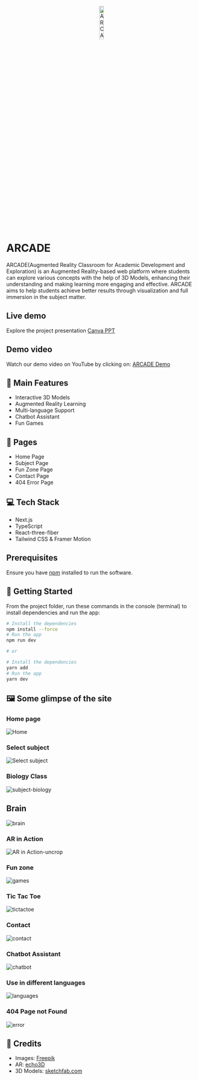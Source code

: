 <p align="center"><img src="https://clipart-library.com/images_k/education-transparent-background/education-transparent-background-21.png" alt="ARCADE logo" width="15%" background="transparent"/></p>

# ARCADE

ARCADE(Augmented Reality Classroom for Academic Development and Exploration) is an Augmented Reality-based web platform where students can explore various concepts with the help of 3D Models, enhancing their understanding and making learning more engaging and effective. ARCADE aims to help students achieve better results through visualization and full immersion in the subject matter.

## Live demo

<!-- The site is deployed through Vercel, and you can experience it [here](http://ARCADE.vercel.app).  -->
Explore the project presentation [Canva PPT](https://www.canva.com/design/DAF7tVV_I5A/7fU01-kYikTy4cSg3EpNqQ/edit?utm_content=DAF7tVV_I5A&utm_campaign=designshare&utm_medium=link2&utm_source=sharebutton)

## Demo video

Watch our demo video on YouTube by clicking on:
[ARCADE Demo](https://youtu.be/xqIV6Zkmebs)

## 🚀 Main Features

- Interactive 3D Models
- Augmented Reality Learning
- Multi-language Support
- Chatbot Assistant
- Fun Games

## 📃 Pages

- Home Page
- Subject Page
- Fun Zone Page
- Contact Page
- 404 Error Page

## 💻 Tech Stack

- Next.js
- TypeScript
- React-three-fiber
- Tailwind CSS & Framer Motion

## Prerequisites

Ensure you have [npm](https://www.npmjs.com/get-npm) installed to run the software.


## 🌟 Getting Started

From the project folder, run these commands in the console (terminal) to install dependencies and run the app:

```bash
# Install the dependencies
npm install --force
# Run the app
npm run dev

# or

# Install the dependencies
yarn add
# Run the app
yarn dev
```

## 🖼️ Some glimpse of the site

### Home page

![Home](https://github.com/onlyVishesh/ARCADE/assets/121187728/293407ab-238a-41ac-8096-840a551747f4)

### Select subject

![Select subject](https://github.com/onlyVishesh/ARCADE/assets/121187728/e01b89d2-ba1f-4bb9-9fc5-4276652c022f)

### Biology Class

![subject-biology](https://github.com/onlyVishesh/ARCADE/assets/121187728/7c5d29b6-048c-49f0-b416-abfd14c567a3)

## Brain

![brain](https://github.com/onlyVishesh/ARCADE/assets/121187728/50c1f3c1-f842-473c-87ae-cfa5950604ab)

<!-- 

### Click on different parts to know more

![Click on different parts to know more 1](https://user-images.githubusercontent.com/64153988/156827369-468fe2c1-7783-4802-b03b-9178b9c15f8a.png)
![Click on different parts to know more 2](https://user-images.githubusercontent.com/64153988/156827374-486e2e34-4dc8-4c6a-a4be-01bc92ff2359.png)
![Click on different parts to know more 3](https://user-images.githubusercontent.com/64153988/156827384-4d0dcd1e-8e08-4724-af57-7c55b8f01829.png)

-->

### AR in Action

![AR in Action-uncrop](https://user-images.githubusercontent.com/64153988/156831141-2e35892c-8fad-4007-80bf-1bbca2c8205a.png)

### Fun zone

![games](https://github.com/onlyVishesh/ARCADE/assets/121187728/c7a7dc5d-7eb9-4aee-9a4c-275973685c28)

### Tic Tac Toe

![tictactoe](https://github.com/onlyVishesh/ARCADE/assets/121187728/c07afe4a-3188-4fce-af55-d2199fd73c85)

### Contact
![contact](https://github.com/onlyVishesh/ARCADE/assets/121187728/f73ee765-0a5f-49a8-b324-ae7c6ceb7e7e)

### Chatbot Assistant

![chatbot](https://github.com/onlyVishesh/ARCADE/assets/121187728/7343002a-dac1-44d9-b98e-dd31b1b022a9)

### Use in different languages

![languages](https://github.com/onlyVishesh/ARCADE/assets/121187728/e5d5c48a-bf1e-4c3c-8e93-f21a44184ed9)

### 404 Page not Found

![error](https://github.com/onlyVishesh/ARCADE/assets/121187728/f20e17db-5ffa-4cf5-bbc0-dfa1c727a0d9)

## 🤝 Credits

- Images: [Freepik](https://www.freepik.com/)
- AR: [echo3D](https://www.echo3d.co/)
- 3D Models: [sketchfab.com](https://sketchfab.com)
